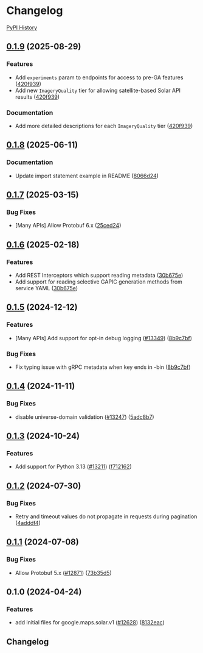 # Changelog

[PyPI History][1]

[1]: https://pypi.org/project/google-maps-solar/#history

## [0.1.9](https://github.com/googleapis/google-cloud-python/compare/google-maps-solar-v0.1.8...google-maps-solar-v0.1.9) (2025-08-29)


### Features

* Add `experiments` param to endpoints for access to pre-GA features ([420f939](https://github.com/googleapis/google-cloud-python/commit/420f9399314cc276647c31dec5bc5503f9e504be))
* Add new `ImageryQuality` tier for allowing satellite-based Solar API results ([420f939](https://github.com/googleapis/google-cloud-python/commit/420f9399314cc276647c31dec5bc5503f9e504be))


### Documentation

* Add more detailed descriptions for each `ImageryQuality` tier ([420f939](https://github.com/googleapis/google-cloud-python/commit/420f9399314cc276647c31dec5bc5503f9e504be))

## [0.1.8](https://github.com/googleapis/google-cloud-python/compare/google-maps-solar-v0.1.7...google-maps-solar-v0.1.8) (2025-06-11)


### Documentation

* Update import statement example in README ([8066d24](https://github.com/googleapis/google-cloud-python/commit/8066d24068e6d036dcf77e7abb5401a5ba3f8a63))

## [0.1.7](https://github.com/googleapis/google-cloud-python/compare/google-maps-solar-v0.1.6...google-maps-solar-v0.1.7) (2025-03-15)


### Bug Fixes

* [Many APIs] Allow Protobuf 6.x ([25ced24](https://github.com/googleapis/google-cloud-python/commit/25ced2444528a1dc6a22daa32b82b844961f1b75))

## [0.1.6](https://github.com/googleapis/google-cloud-python/compare/google-maps-solar-v0.1.5...google-maps-solar-v0.1.6) (2025-02-18)


### Features

* Add REST Interceptors which support reading metadata ([30b675e](https://github.com/googleapis/google-cloud-python/commit/30b675e7e9eaee87f9e7bdf4dc910b01f6a3044f))
* Add support for reading selective GAPIC generation methods from service YAML ([30b675e](https://github.com/googleapis/google-cloud-python/commit/30b675e7e9eaee87f9e7bdf4dc910b01f6a3044f))

## [0.1.5](https://github.com/googleapis/google-cloud-python/compare/google-maps-solar-v0.1.4...google-maps-solar-v0.1.5) (2024-12-12)


### Features

* [Many APIs] Add support for opt-in debug logging ([#13349](https://github.com/googleapis/google-cloud-python/issues/13349)) ([8b9c7bf](https://github.com/googleapis/google-cloud-python/commit/8b9c7bf3bb1c4f0beabd71a45c469fcedb19a2c8))


### Bug Fixes

* Fix typing issue with gRPC metadata when key ends in -bin ([8b9c7bf](https://github.com/googleapis/google-cloud-python/commit/8b9c7bf3bb1c4f0beabd71a45c469fcedb19a2c8))

## [0.1.4](https://github.com/googleapis/google-cloud-python/compare/google-maps-solar-v0.1.3...google-maps-solar-v0.1.4) (2024-11-11)


### Bug Fixes

* disable universe-domain validation  ([#13247](https://github.com/googleapis/google-cloud-python/issues/13247)) ([5adc8b7](https://github.com/googleapis/google-cloud-python/commit/5adc8b7d2cc8ab9707ab5a65f15270c125cee051))

## [0.1.3](https://github.com/googleapis/google-cloud-python/compare/google-maps-solar-v0.1.2...google-maps-solar-v0.1.3) (2024-10-24)


### Features

* Add support for Python 3.13 ([#13211](https://github.com/googleapis/google-cloud-python/issues/13211)) ([f712162](https://github.com/googleapis/google-cloud-python/commit/f712162c01f065da29fffbbed1e856a1f3876b1b))

## [0.1.2](https://github.com/googleapis/google-cloud-python/compare/google-maps-solar-v0.1.1...google-maps-solar-v0.1.2) (2024-07-30)


### Bug Fixes

* Retry and timeout values do not propagate in requests during pagination ([4adddf4](https://github.com/googleapis/google-cloud-python/commit/4adddf4d90634e454ee006774bfc631fc12c1700))

## [0.1.1](https://github.com/googleapis/google-cloud-python/compare/google-maps-solar-v0.1.0...google-maps-solar-v0.1.1) (2024-07-08)


### Bug Fixes

* Allow Protobuf 5.x ([#12871](https://github.com/googleapis/google-cloud-python/issues/12871)) ([73b35d5](https://github.com/googleapis/google-cloud-python/commit/73b35d56f8626d99ce7c3902a8c223cc09b4ca74))

## 0.1.0 (2024-04-24)


### Features

* add initial files for google.maps.solar.v1 ([#12628](https://github.com/googleapis/google-cloud-python/issues/12628)) ([8132eac](https://github.com/googleapis/google-cloud-python/commit/8132eacc2237601802226297d4977eba5e9b6d88))

## Changelog
